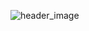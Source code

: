 ![header_image](https://user-images.githubusercontent.com/4590693/46710024-708c2100-cc03-11e8-8764-8cb66e713daf.png)

